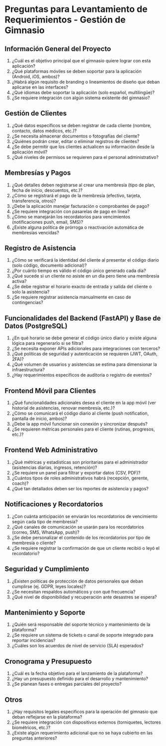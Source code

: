 # Preguntas para Levantamiento de Requerimientos - Gestión de Gimnasio

## Información General del Proyecto
1. ¿Cuál es el objetivo principal que el gimnasio quiere lograr con esta aplicación?
2. ¿Qué plataformas móviles se deben soportar para la aplicación (Android, iOS, ambos)?
3. ¿Habrá algún requisito de branding o lineamientos de diseño que deban aplicarse en las interfaces?
4. ¿Qué idiomas debe soportar la aplicación (solo español, multilingüe)?
5. ¿Se requiere integración con algún sistema existente del gimnasio?

## Gestión de Clientes
1. ¿Qué datos específicos se deben registrar de cada cliente (nombre, contacto, datos médicos, etc.)?
2. ¿Se necesita almacenar documentos o fotografías del cliente?
3. ¿Quiénes podrán crear, editar o eliminar registros de clientes?
4. ¿Se debe permitir que los clientes actualicen su información desde la aplicación móvil?
5. ¿Qué niveles de permisos se requieren para el personal administrativo?

## Membresías y Pagos
1. ¿Qué detalles deben registrarse al crear una membresía (tipo de plan, fecha de inicio, descuentos, etc.)?
2. ¿Cómo se registrará el pago de la membresía (efectivo, tarjeta, transferencia, otros)?
3. ¿Debe la aplicación manejar facturación o comprobantes de pago?
4. ¿Se requiere integración con pasarelas de pago en línea?
5. ¿Cómo se manejarán los recordatorios para vencimientos (notificaciones push, email, SMS)?
6. ¿Existe alguna política de prórroga o reactivación automática de membresías vencidas?

## Registro de Asistencia
1. ¿Cómo se verificará la identidad del cliente al presentar el código diario (solo código, documento adicional)?
2. ¿Por cuánto tiempo es válido el código único generado cada día?
3. ¿Qué sucede si un cliente no asiste en un día pero tiene una membresía activa?
4. ¿Se debe registrar el horario exacto de entrada y salida del cliente o solo la asistencia?
5. ¿Se requiere registrar asistencia manualmente en caso de contingencias?

## Funcionalidades del Backend (FastAPI) y Base de Datos (PostgreSQL)
1. ¿En qué horario se debe generar el código único diario y existe alguna lógica para regenerarlo si se filtra?
2. ¿Se necesita exponer APIs adicionales para integraciones con terceros?
3. ¿Qué políticas de seguridad y autenticación se requieren (JWT, OAuth, 2FA)?
4. ¿Qué volumen de usuarios y asistencias se estima para dimensionar la infraestructura?
5. ¿Hay requerimientos específicos de auditoría o registro de eventos?

## Frontend Móvil para Clientes
1. ¿Qué funcionalidades adicionales desea el cliente en la app móvil (ver historial de asistencias, renovar membresía, etc.)?
2. ¿Cómo se comunicará el código diario al cliente (push notification, pantalla de inicio, ambos)?
3. ¿Debe la app móvil funcionar sin conexión y sincronizar después?
4. ¿Se requieren métricas personales para el cliente (rutinas, progresos, etc.)?

## Frontend Web Administrativo
1. ¿Qué métricas y estadísticas son prioritarias para el administrador (asistencias diarias, ingresos, retención)?
2. ¿Se requiere un panel para filtrar y exportar datos (CSV, PDF)?
3. ¿Cuántos tipos de roles administrativos habrá (recepción, gerente, coach)?
4. ¿Qué tan detallados deben ser los reportes de asistencia y pagos?

## Notificaciones y Recordatorios
1. ¿Con cuánta anticipación se enviarán los recordatorios de vencimiento según cada tipo de membresía?
2. ¿Qué canales de comunicación se usarán para los recordatorios (correo, SMS, WhatsApp, push)?
3. ¿Se debe personalizar el contenido de los recordatorios por tipo de membresía o cliente?
4. ¿Se requiere registrar la confirmación de que un cliente recibió o leyó el recordatorio?

## Seguridad y Cumplimiento
1. ¿Existen políticas de protección de datos personales que deban cumplirse (ej. GDPR, leyes locales)?
2. ¿Se necesitan respaldos automáticos y con qué frecuencia?
3. ¿Qué nivel de disponibilidad y recuperación ante desastres se espera?

## Mantenimiento y Soporte
1. ¿Quién será responsable del soporte técnico y mantenimiento de la plataforma?
2. ¿Se requiere un sistema de tickets o canal de soporte integrado para reportar incidencias?
3. ¿Cuáles son los acuerdos de nivel de servicio (SLA) esperados?

## Cronograma y Presupuesto
1. ¿Cuál es la fecha objetivo para el lanzamiento de la plataforma?
2. ¿Hay un presupuesto definido para el desarrollo y mantenimiento?
3. ¿Se planean fases o entregas parciales del proyecto?

## Otros
1. ¿Hay requisitos legales específicos para la operación del gimnasio que deban reflejarse en la plataforma?
2. ¿Se requiere integración con dispositivos externos (torniquetes, lectores biométricos, etc.)?
3. ¿Existe algún requerimiento adicional que no se haya cubierto en las preguntas anteriores?
